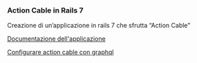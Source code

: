 ### Action Cable in Rails 7 

Creazione di un’applicazione in rails 7 che  sfrutta “Action Cable”

[Documentazione dell'applicazione](/documentation/chatapp.md)

[Configurare action cable con graphql](/documentation/graphql.md)